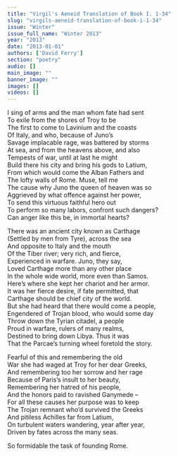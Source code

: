 ```yaml
---
title: "Virgil's Aeneid Translation of Book I. 1-34"
slug: "virgils-aeneid-translation-of-book-i-1-34"
issue: "Winter"
issue_full_name: "Winter 2013"
year: "2013"
date: "2013-01-01"
authors: ['David Ferry']
section: "poetry"
audio: []
main_image: ""
banner_image: ""
images: []
videos: []
---
```

I sing of arms and the man whom fate had sent  
To exile from the shores of Troy to be  
The first to come to Lavinium and the coasts  
Of Italy, and who, because of Juno’s  
Savage implacable rage, was battered by storms  
At sea, and from the heavens above, and also  
Tempests of war, until at last he might  
Build there his city and bring his gods to Latium,  
From which would come the Alban Fathers and  
The lofty walls of Rome. Muse, tell me  
The cause why Juno the queen of heaven was so  
Aggrieved by what offence against her power,  
To send this virtuous faithful hero out  
To perform so many labors, confront such dangers?  
Can anger like this be, in immortal hearts?

There was an ancient city known as Carthage  
(Settled by men from Tyre), across the sea  
 And opposite to Italy and the mouth  
 Of the Tiber river; very rich, and fierce,  
Experienced in warfare. Juno, they say,  
 Loved Carthage more than any other place  
 In the whole wide world, more even than Samos.  
Here’s where she kept her chariot and her armor.  
It was her fierce desire, if fate permitted, that  
Carthage should be chief city of the world.  
But she had heard that there would come a people,  
Engendered of Trojan blood, who would some day  
Throw down the Tyrian citadel, a people  
Proud in warfare, rulers of many realms,  
Destined to bring down Libya. Thus it was  
That the Parcae’s turning wheel foretold the story.

Fearful of this and remembering the old  
 War she had waged at Troy for her dear Greeks,  
And remembering too her sorrow and her rage  
Because of Paris’s insult to her beauty,  
Remembering her hatred of his people,  
 And the honors paid to ravished Ganymede –  
For all these causes her purpose was to keep  
The Trojan remnant who’d survived the Greeks  
And pitiless Achilles far from Latium,  
 On turbulent waters wandering, year after year,  
Driven by fates across the many seas.

So formidable the task of founding Rome.

